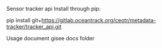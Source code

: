Sensor tracker api
Install through pip:

pip install git+https://gitlab.oceantrack.org/ceotr/metadata-tracker/tracker_api.git

Usage document gisee docs folder